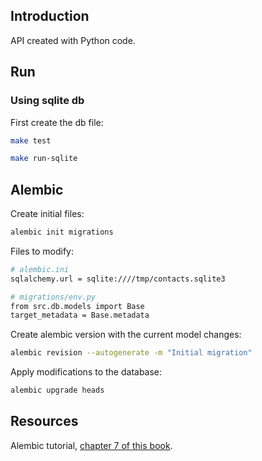 ## Introduction

API created with Python code.

## Run

### Using sqlite db

First create the db file:

```bash
make test
```

```bash
make run-sqlite
```

## Alembic

Create initial files:

```bash
alembic init migrations
```

Files to modify:

```bash
# alembic.ini
sqlalchemy.url = sqlite:////tmp/contacts.sqlite3
```

```bash
# migrations/env.py
from src.db.models import Base
target_metadata = Base.metadata
```

Create alembic version with the current model changes:

```bash
alembic revision --autogenerate -m "Initial migration"
```

Apply modifications to the database:

```bash
alembic upgrade heads
```

## Resources

Alembic tutorial, [chapter 7 of this book](https://www.manning.com/books/microservice-apis).
